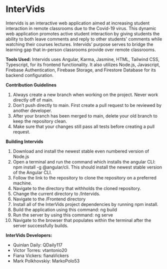# InterVids

Intervids is an interactive web application aimed at increasing student interaction in remote classrooms due to the Covid-19 virus. This dynamic web application promotes active student interaction by giving students the ability to both leave comments and reply to other students' comments while watching their courses lectures. Intervids’ purpose serves to bridge the learning gap that in-person classrooms provide over remote classrooms. 

**Tools Used:** Intervids uses Angular, Karma, Jasmine,  HTML, Tailwind CSS, Typescript, for its frontend functionality. It also utilizes Node.js, Javascript, Firebase Authentication, Firebase Storage, and Firestore Database for its backend configuration. 

**Contribution Guidelines**
1. Always create a new branch when working on the project. Never work directly off of main.
2. Don’t push directly to main. First create a pull request to be reviewed by another developer.
3. After your branch has been merged to main, delete your old branch to keep the repository clean.
4. Make sure that your changes still pass all tests before creating a pull request.

**Building Intervids**
1.  Download and install the newest stable even numbered version of Node.js 
2.  Open a terminal and run the command which installs the angular CLI: npm install -g @angular/cli. This should install the newest stable version of the Angular CLI.
3.  Follow the link to the repository to clone the repository on a preferred machine.
4.  Navigate to the directory that withholds the cloned repository. 
5.  Change the current directory to /Intervids. 
6.  Navigate to the /Frontend directory 
7.  Install all of the InterVids project dependencies by running npm install.
8.  Build the application using this command: ng build 
9.  Run the server by using this command: ng serve 
10. Navigate to the browser that populates within the terminal after the server successfully builds.

**InterVids Developers:**
- Quinlan Daily: QDaily117
- Victor Torres: vtantonio20
- Fiana Vickers: fianaVickers
- Mark Polkhovskiy: MarkoPolo53
